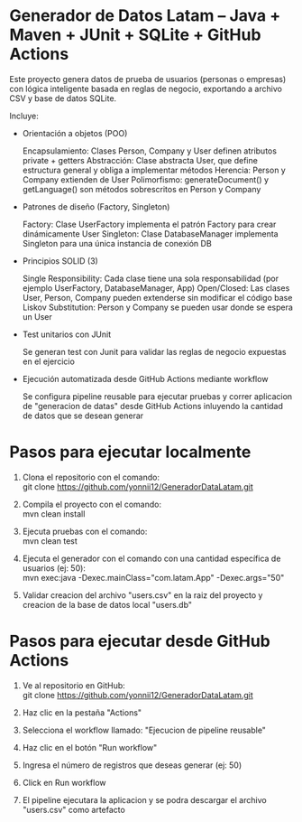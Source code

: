 # Generador de Datos Latam – Java + Maven + JUnit + SQLite + GitHub Actions

Este proyecto genera datos de prueba de usuarios (personas o empresas) con lógica inteligente basada en reglas de negocio, exportando a archivo CSV y base de datos SQLite.


Incluye:

- Orientación a objetos (POO)
  
    Encapsulamiento: Clases Person, Company y User definen atributos private + getters
    Abstracción: Clase abstracta User, que define estructura general y obliga a implementar métodos
    Herencia: Person y Company extienden de User
    Polimorfismo: generateDocument() y getLanguage() son métodos sobrescritos en Person y Company
  
- Patrones de diseño (Factory, Singleton)

    Factory: Clase UserFactory implementa el patrón Factory para crear dinámicamente User
    Singleton: Clase DatabaseManager implementa Singleton para una única instancia de conexión DB

- Principios SOLID (3)

    Single Responsibility: Cada clase tiene una sola responsabilidad (por ejemplo UserFactory, DatabaseManager, App)
    Open/Closed: Las clases User, Person, Company pueden extenderse sin modificar el código base
    Liskov Substitution: Person y Company se pueden usar donde se espera un User

- Test unitarios con JUnit

    Se generan test con Junit para validar las reglas de negocio expuestas en el ejercicio

- Ejecución automatizada desde GitHub Actions mediante workflow

    Se configura pipeline reusable para ejecutar pruebas y correr aplicacion de "generacion de datas" desde GitHub Actions inluyendo la cantidad de datos que se desean generar
  

# Pasos para ejecutar localmente

1. Clona el repositorio con el comando: <br>
git clone https://github.com/yonnii12/GeneradorDataLatam.git

2. Compila el proyecto con el comando: <br>
mvn clean install

3. Ejecuta pruebas con el comando: <br>
mvn clean test

4. Ejecuta el generador con el comando con una cantidad específica de usuarios (ej: 50): <br>
mvn exec:java -Dexec.mainClass="com.latam.App" -Dexec.args="50"

5. Validar creacion del archivo "users.csv" en la raiz del proyecto y creacion de la base de datos local "users.db"

# Pasos para ejecutar desde GitHub Actions

1. Ve al repositorio en GitHub: <br>
git clone https://github.com/yonnii12/GeneradorDataLatam.git

2. Haz clic en la pestaña "Actions"

3. Selecciona el workflow llamado: "Ejecucion de pipeline reusable"

4. Haz clic en el botón "Run workflow"

5. Ingresa el número de registros que deseas generar (ej: 50)

6. Click en Run workflow

7. El pipeline ejecutara la aplicacion y se podra descargar el archivo "users.csv" como artefacto


  
